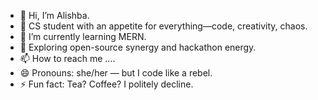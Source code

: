 - 👋 Hi, I’m Alishba.
- 👀 CS student with an appetite for everything—code, creativity, chaos.
- 🌱 I’m currently learning MERN.
- 💞️ Exploring open-source synergy and hackathon energy.
- 📫 How to reach me ....
- 😄 Pronouns: she/her — but I code like a rebel.
- ⚡ Fun fact: Tea? Coffee? I politely decline.

<!---
Alishba903/Alishba903 is a ✨ special ✨ repository because its `README.md` (this file) appears on your GitHub profile.
You can click the Preview link to take a look at your changes.
--->
